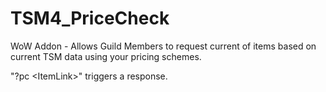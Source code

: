 # TSM4_PriceCheck
 WoW Addon - Allows Guild Members to request current of items based on current TSM data using your pricing schemes.  

 "?pc \<ItemLink\>" triggers a response.
